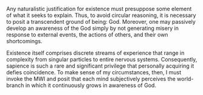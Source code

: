 Any naturalistic justification for existence must presuppose some element of what it seeks to explain. Thus, to avoid circular reasoning, it is necessary to posit a transcendent ground of being: God. Moreover, one may passively develop an awareness of the God simply by not generating misery in response to external events, the actions of others, and their own shortcomings.

Existence itself comprises discrete streams of experience that range in complexity from singular particles to entire nervous systems. Consequently, sapience is such a rare and significant privilege that personally acquiring it defies coincidence. To make sense of my circumstances, then, I must invoke the MWI and posit that each mind subjectively perceives the world-branch in which it continuously grows in awareness of God.

